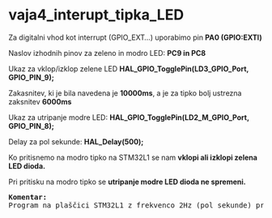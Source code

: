 # vaja4_interupt_tipka_LED

Za digitalni vhod kot interrupt (GPIO_EXT…) uporabimo pin <b>PA0 (GPIO:EXTl)</b>

Naslov izhodnih pinov za zeleno in modro LED: <b>PC9 in PC8</b>

Ukaz za vklop/izklop zelene LED <b>HAL_GPIO_TogglePin(LD3_GPIO_Port, GPIO_PIN_9);</b>

Zakasnitev, ki je bila navedena je <b>10000ms</b>, a je za tipko bolj ustrezna zaksnitev <b>6000ms</b>

Ukaz za utripanje modre LED: <b>HAL_GPIO_TogglePin(LD2_M_GPIO_Port, GPIO_PIN_8);</b>

Delay za pol sekunde: <b> HAL_Delay(500);</b>

Ko pritisnemo na modro tipko na STM32L1 se nam <b>vklopi ali izklopi zelena LED dioda.</b>

Pri pritisku na modro tipko se <b>  utripanje modre LED dioda ne spremeni.</b>

<pre><strong>Komentar:</strong>
Program na plaščici STM32L1 z frekvenco 2Hz (pol sekunde) prižiga modro LED dioda. Poleg tega se ob vsakem pritisku na modro tipko prižge ali ugasne zelena LED dioda. Pri tej tipki se v programu še uporabi zakasnitev "for(uint32_t i=0; i&lt;6000; i++);", ki nam omogoči bolj tekoče delovanje prižiga LED diode. 
</pre>
